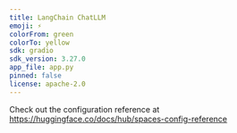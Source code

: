```yaml
---
title: LangChain ChatLLM
emoji: ⚡
colorFrom: green
colorTo: yellow
sdk: gradio
sdk_version: 3.27.0
app_file: app.py
pinned: false
license: apache-2.0
---
```


Check out the configuration reference at https://huggingface.co/docs/hub/spaces-config-reference
